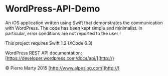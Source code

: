 # WordPress-API-Demo
An iOS application written using Swift that demonstrates the communication with WordPress. The code has been kept simple and minimalist. In particular, error conditions are not reported to the user !

This project requires Swift 1.2 (XCode 6.3)

WordPress REST API documentation: [https://developer.wordpress.com/docs/api/](http://)

© Pierre Marty 2015
[http://www.alpeslog.com](http://)

